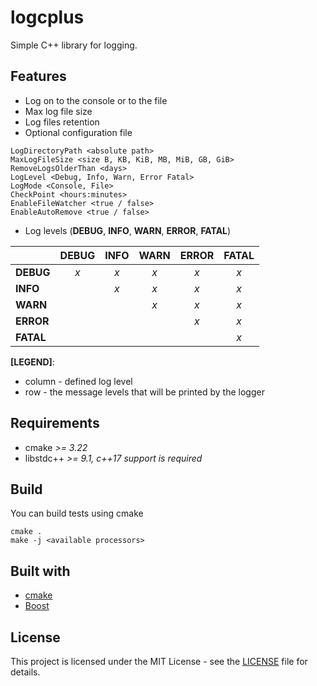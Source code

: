 # logcplus
Simple C++ library for logging.

## Features
- Log on to the console or to the file
- Max log file size
- Log files retention
- Optional configuration file
```text
LogDirectoryPath <absolute path>
MaxLogFileSize <size B, KB, KiB, MB, MiB, GB, GiB>
RemoveLogsOlderThan <days>
LogLevel <Debug, Info, Warn, Error Fatal>
LogMode <Console, File>
CheckPoint <hours:minutes>
EnableFileWatcher <true / false>
EnableAutoRemove <true / false>
```
- Log levels (__DEBUG__, __INFO__, __WARN__, __ERROR__, __FATAL__)

|           | **DEBUG** | **INFO** | **WARN** | **ERROR** | **FATAL** |
|-----------|:---------:|:--------:|:--------:|:---------:|:---------:|
| **DEBUG** |    _x_    |    _x_   |    _x_   |    _x_    |    _x_    |
|  **INFO** |           |    _x_   |    _x_   |    _x_    |    _x_    |
|  **WARN** |           |          |    _x_   |    _x_    |    _x_    |
| **ERROR** |           |          |          |    _x_    |    _x_    |
| **FATAL** |           |          |          |           |    _x_    |

__[LEGEND]__:
* column - defined log level
* row - the message levels that will be printed by the logger

## Requirements
- cmake _>= 3.22_
- libstdc++ _>= 9.1, c++17 support is required_

## Build

You can build tests using cmake
```
cmake .
make -j <available processors>
```

## Built with
* [cmake](https://cmake.org)
* [Boost](https://www.boost.org)

## License
This project is licensed under the MIT License - see the [LICENSE](LICENSE) file for details.
